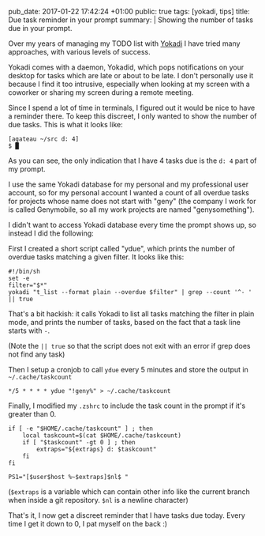 pub_date: 2017-01-22 17:42:24 +01:00
public: true
tags: [yokadi, tips]
title: Due task reminder in your prompt
summary: |
    Showing the number of tasks due in your prompt.

Over my years of managing my TODO list with [Yokadi](https://yokadi.github.io) I have tried many approaches, with various levels of success.

Yokadi comes with a daemon, Yokadid, which pops notifications on your desktop for tasks which are late or about to be late. I don't personally use it because I find it too intrusive, especially when looking at my screen with a coworker or sharing my screen during a remote meeting.

Since I spend a lot of time in terminals, I figured out it would be nice to have a reminder there. To keep this discreet, I only wanted to show the number of due tasks. This is what it looks like:

    [agateau ~/src d: 4]
    $ █

As you can see, the only indication that I have 4 tasks due is the `d: 4` part of my prompt.

I use the same Yokadi database for my personal and my professional user account, so for my personal account I wanted a count of all overdue tasks for projects whose name does not start with "geny" (the company I work for is called Genymobile, so all my work projects are named "genysomething").

I didn't want to access Yokadi database every time the prompt shows up, so instead I did the following:

First I created a short script called "ydue", which prints the number of overdue tasks matching a given filter. It looks like this:

    #!/bin/sh
    set -e
    filter="$*"
    yokadi "t_list --format plain --overdue $filter" | grep --count '^- ' || true

That's a bit hackish: it calls Yokadi to list all tasks matching the filter in plain mode, and prints the number of tasks, based on the fact that a task line starts with `-`.

(Note the `|| true` so that the script does not exit with an error if grep does not find any task)

Then I setup a cronjob to call `ydue` every 5 minutes and store the output in `~/.cache/taskcount`

    */5 * * * * ydue "!geny%" > ~/.cache/taskcount

Finally, I modified my `.zshrc` to include the task count in the prompt if it's greater than 0.

    if [ -e "$HOME/.cache/taskcount" ] ; then
        local taskcount=$(cat $HOME/.cache/taskcount)
        if [ "$taskcount" -gt 0 ] ; then
            extraps="${extraps} d: $taskcount"
        fi
    fi

    PS1="[$user$host %~$extraps]$nl$ "

(`$extraps` is a variable which can contain other info like the current branch when inside a git repository. `$nl` is a newline character)

That's it, I now get a discreet reminder that I have tasks due today. Every time I get it down to 0, I pat myself on the back :)
